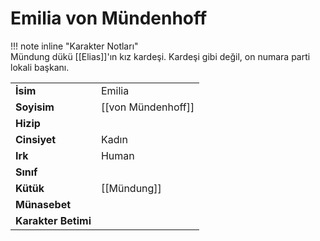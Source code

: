 # Emilia von Mündenhoff  
  
  
!!! note inline "Karakter Notları"  
	Mündung dükü [[Elias]]'ın kız kardeşi. Kardeşi gibi değil, on numara parti lokali başkanı.  
  
  
<table><tr><td><b>İsim</b></td><td>Emilia</td></tr>  
<tr><td><b>Soyisim</b></td><td>[[von Mündenhoff]]</td></tr>  
<tr><td><b>Hizip</b></td><td></td></tr>  
<tr><td><b>Cinsiyet</b></td><td>Kadın</td></tr>  
<tr><td><b>Irk</b></td><td>Human</td></tr>  
<tr><td><b>Sınıf</b></td><td></td></tr>  
<tr><td><b>Kütük</b></td><td>[[Mündung]]</td></tr>  
<tr><td><b>Münasebet</b></td><td></td></tr>  
<tr><td><b>Karakter Betimi</b></td><td></td></tr>  
</table>